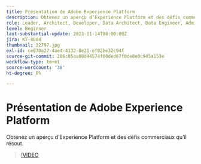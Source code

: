 ```yaml
---
title: Présentation de Adobe Experience Platform
description: Obtenez un aperçu d’Experience Platform et des défis commerciaux qu’il résout.
role: Leader, Architect, Developer, Data Architect, Data Engineer, Admin, User
level: Beginner
last-substantial-update: 2023-11-14T00:00:00Z
jira: KT-4804
thumbnail: 32797.jpg
exl-id: ce870a27-4ae4-4132-8e21-ef82be32c94f
source-git-commit: 286c85aa88d44574f00ded67f0de8e0c945a153e
workflow-type: tm+mt
source-wordcount: '38'
ht-degree: 0%

---
```


# Présentation de Adobe Experience Platform

Obtenez un aperçu d’Experience Platform et des défis commerciaux qu’il résout.

>[!VIDEO](https://video.tv.adobe.com/v/32797?learn=on&enablevpops)


